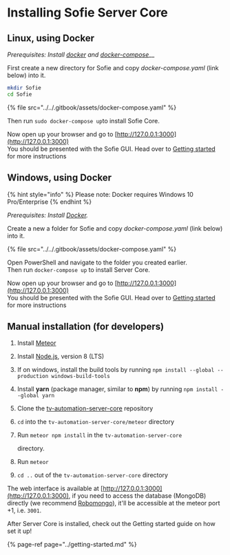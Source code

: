 # Installing Sofie Server Core

## Linux, using Docker

_Prerequisites: Install_ [_docker_](https://docs.docker.com/install/linux/docker-ce/ubuntu/) _and_ [_docker-compose_](https://www.digitalocean.com/community/tutorials/how-to-install-docker-compose-on-ubuntu-18-04)\_\_

First create a new directory for Sofie and copy _docker-compose.yaml_ \(link below\) into it.

```bash
mkdir Sofie
cd Sofie
```

{% file src="../../.gitbook/assets/docker-compose.yaml" %}

Then run `sudo docker-compose up`to install Sofie Core.

Now open up your browser and go to [http://127.0.0.1:3000](http://127.0.0.1:3000)   
You should be presented with the Sofie GUI. Head over to [Getting started](../getting-started.md) for more instructions

## Windows, using Docker

{% hint style="info" %}
Please note: Docker requires Windows 10 Pro/Enterprise
{% endhint %}

_Prerequisites: Install_ [_Docker_](https://hub.docker.com/editions/community/docker-ce-desktop-windows)_._

Create a new a folder for Sofie and copy _docker-compose.yaml_ \(link below\) into it.

{% file src="../../.gitbook/assets/docker-compose.yaml" %}

Open PowerShell and navigate to the folder you created earlier.  
Then run `docker-compose up` to install Server Core.

Now open up your browser and go to [http://127.0.0.1:3000](http://127.0.0.1:3000)   
You should be presented with the Sofie GUI. Head over to [Getting started](../getting-started.md) for more instructions

## Manual installation \(for developers\)

1. Install [Meteor](https://www.meteor.com/)
2. Install [Node.js](https://nodejs.org/), version 8 \(LTS\)
3. If on windows, install the build tools by running `npm install --global --production windows-build-tools`
4. Install **yarn** \(package manager, similar to **npm**\) by running `npm install --global yarn`
5. Clone the [tv-automation-server-core](https://github.com/nrkno/tv-automation-server-core) repository
6. `cd` into the `tv-automation-server-core/meteor` directory
7. Run `meteor npm install` in the `tv-automation-server-core`

   directory.

8. Run `meteor`
9. `cd ..` out of the `tv-automation-server-core` directory

The web interface is available at [http://127.0.0.1:3000](http://127.0.0.1:3000), if you need to access the database \(MongoDB\) directly \(we recommend [Robomongo](https://robomongo.org/)\), it'll be accessible at the meteor port +1, i.e. `3001`.  


After Server Core is installed, check out the Getting started guide on how set it up!

{% page-ref page="../getting-started.md" %}





